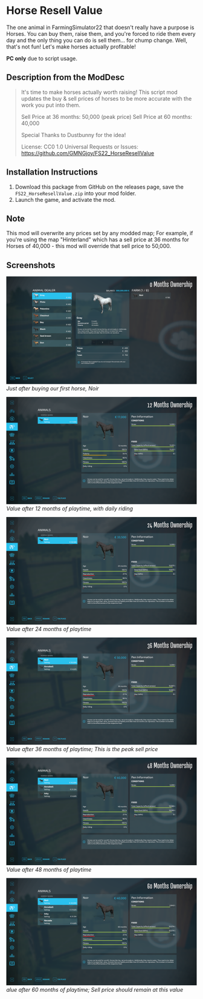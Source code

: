 # Horse Resell Value
The one animal in FarmingSimulator22 that doesn't really have a purpose is Horses. You can buy them, raise them, and you're forced to ride them every day and the only thing you can do is sell them... for chump change. Well, that's not fun! Let's make horses actually profitable!

**PC only** due to script usage.


## Description from the ModDesc
> It's time to make horses actually worth raising! This script mod updates the buy & sell prices of horses to be more accurate with the work you put into them.
>
> Sell Price at 36 months: 50,000 (peak price)
> Sell Price at 60 months: 40,000
>
> Special Thanks to Dustbunny for the idea!
>
> License: CC0 1.0 Universal
> Requests or Issues: https://github.com/GMNGjoy/FS22_HorseResellValue


## Installation Instructions
1. Download this package from GitHub on the releases page, save the `FS22_HorseResellValue.zip` into your mod folder.
2. Launch the game, and activate the mod.


## Note
This mod will overwrite any prices set by any modded map; For example, if you're using the map "Hinterland" which has a sell price at 36 months for Horses of 40,000 - this mod will override that sell price to 50,000.

## Screenshots

![0 Months Played](/_screenshots/screenshot_1.png)
_Just after buying our first horse, Noir_

![12 Months Played](/_screenshots/screenshot_2.png)
_Value after 12 months of playtime, with daily riding_

![24 Months Played](/_screenshots/screenshot_3.png)
_Value after 24 months of playtime_

![36 Months Played](/_screenshots/screenshot_4.png)
_Value after 36 months of playtime; This is the peak sell price_

![48 Months Played](/_screenshots/screenshot_5.png)
_Value after 48 months of playtime_

![60 Months Played](/_screenshots/screenshot_6.png)
_alue after 60 months of playtime; Sell price should remain at this value_